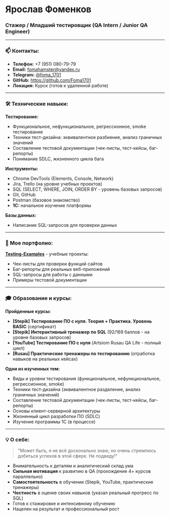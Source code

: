 # Ярослав Фоменков 
### Стажер / Младший тестировщик (QA Intern / Junior QA Engineer)

---

### 📫 Контакты:
- **Телефон:** +7 (951) 080-79-79
- **Email:** fomahamster@yandex.ru  
- **Telegram:** [@foma_1701](https://t.me/foma_1701)
- **GitHub:** https://github.com/Foma1701
- **Локация:** Курск (готов к удаленной работе)

---

### 🛠 Технические навыки:

**Тестирование:**
- Функциональное, нефункциональное, регрессионное, smoke тестирование
- Техники тест-дизайна: эквивалентное разбиение, анализ граничных значений
- Составление тестовой документации (чек-листы, тест-кейсы, баг-репорты)
- Понимание SDLC, жизненного цикла бага

**Инструменты:**
- Chrome DevTools (Elements, Console, Network)
- Jira, Trello (на уровне учебных проектов)
- SQL (SELECT, WHERE, JOIN, ORDER BY - уровень базовых запросов)
- Git, GitHub
- Postman (базовое знакомство)
-  **1С:** начальное изучение платформы

**Базы данных:**
- Написание SQL-запросов для проверки данных

---

### 📁 Мое портфолио:

**[Testing-Examples](https://github.com/Foma1701/Testing-Examples)** - учебные проекты:
- Чек-листы для проверки функций сайтов
- Баг-репорты для реальных веб-приложений  
- SQL-запросы для работы с данными
- Примеры тестовой документации

---

### 🎓 Образование и курсы:

**Пройденные курсы:**
- **[Stepik] Тестирование ПО с нуля. Теория + Практика. Уровень BASIC** (сертификат) 
- **[Stepik] Интерактивный тренажер по SQL** (92/169 баллов - на уровне базовых запросов)
- **[YouTube] Тестирование ПО с нуля** (Artsiom Rusau QA Life - полный цикл)
- **[Rusau] Практические тренажеры по тестированию** (отработка навыков на реальных кейсах)

**Одни из изученных тем:**
- Виды и уровни тестирования (функциональное, нефункциональное, регрессионное, smoke)
- Техники тест-дизайна (эквивалентное разделение, анализ граничных значений)
- Составление тестовой документации (чек-листы, тест-кейсы, баг-репорты)
- Основы клиент-серверной архитектуры
- Жизненный цикл разработки ПО (SDLC)
- Изучение программы 1С (в процессе)

---

### 💡 О себе:

> "Может быть, я не всё досконально знаю, но очень стремлюсь добиться успехов в этой сфере. Не подведу!"
- Внимательность к деталям и аналитический склад ума
- **Сильная мотивация** к развитию в QA (прохождение 4+ курсов параллельно)
- **Самостоятельность** в обучении (Stepik, YouTube, практические тренажеры)
- **Честность** в оценке своих навыков (указал реальный прогресс по SQL)
- Готов к стажировке и интенсивному обучению
- Нацелен на результат и профессиональный рост
